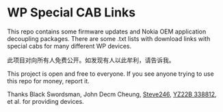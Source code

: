 # WP Special CAB Links
This repo contains some firmware updates and Nokia OEM application decoupling packages. There are some .txt lists with download links with special cabs for many different WP devices. 

此项目对向所有人免费公开。如发现有人以此牟利，请告诉我。

This project is open and free to everyone. If you see anyone trying to use this repo for money, report it.

Thanks Black Swordsman, John Decm Cheung, [Steve246](https://github.com/SteveNo246), [YZ22B 338812](https://github.com/YZ22B338812), et al. for providing devices.
